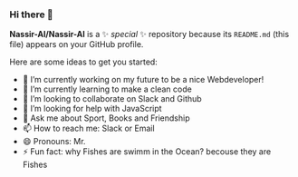 ### Hi there 👋


**Nassir-Al/Nassir-Al** is a ✨ _special_ ✨ repository because its `README.md` (this file) appears on your GitHub profile.

Here are some ideas to get you started:

- 🔭 I’m currently working on my future to be a nice Webdeveloper!
- 🌱 I’m currently learning to make a clean code
- 👯 I’m looking to collaborate on Slack and Github
- 🤔 I’m looking for help with JavaScript
- 💬 Ask me about Sport, Books and Friendship
- 📫 How to reach me: Slack or Email
- 😄 Pronouns: Mr.
- ⚡ Fun fact: why Fishes are swimm in the Ocean? becouse they are Fishes

